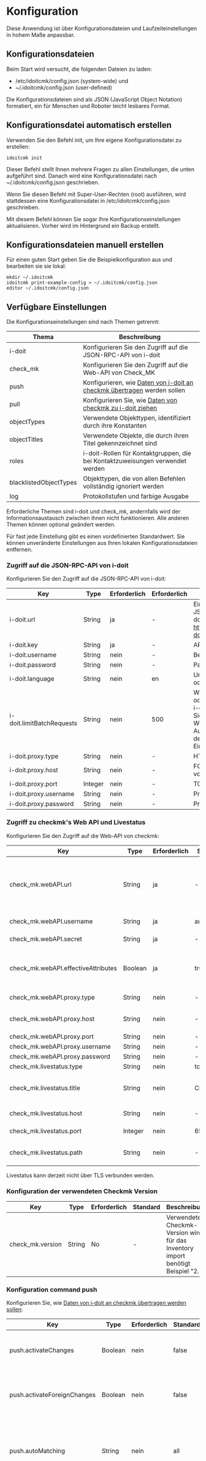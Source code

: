 # Konfiguration

Diese Anwendung ist über Konfigurationsdateien und Laufzeiteinstellungen in hohem Maße anpassbar.

## Konfigurationsdateien

Beim Start wird versucht, die folgenden Dateien zu laden:

*   /etc/idoitcmk/config.json (system-wide) und
*   ~/.idoitcmk/config.json (user-defined)

Die Konfigurationsdateien sind als JSON (JavaScript Object Notation) formatiert, ein für Menschen und Roboter leicht lesbares Format.

## Konfigurationsdatei automatisch erstellen

Verwenden Sie den Befehl init, um Ihre eigene Konfigurationsdatei zu erstellen:

```shell
idoitcmk init
```

Dieser Befehl stellt Ihnen mehrere Fragen zu allen Einstellungen, die unten aufgeführt sind. Danach wird eine Konfigurationsdatei nach ~/.idoitcmk/config.json geschrieben.

Wenn Sie diesen Befehl mit Super-User-Rechten (root) ausführen, wird stattdessen eine Konfigurationsdatei in /etc/idoitcmk/config.json geschrieben.

Mit diesem Befehl können Sie sogar Ihre Konfigurationseinstellungen aktualisieren. Vorher wird im Hintergrund ein Backup erstellt.

## Konfigurationsdateien manuell erstellen

Für einen guten Start geben Sie die Beispielkonfiguration aus und bearbeiten sie sie lokal:

```shell
mkdir ~/.idoitcmk
idoitcmk print-example-config > ~/.idoitcmk/config.json
editor ~/.idoitcmk/config.json
```

## Verfügbare Einstellungen

Die Konfigurationseinstellungen sind nach Themen getrennt:

| Thema | Beschreibung |
| --- | --- |
| i-doit | Konfigurieren Sie den Zugriff auf die JSON-RPC-API von i-doit |
| check_mk | Konfigurieren Sie den Zugriff auf die Web-API von Check\_MK |
| push | Konfigurieren, wie [Daten von i-doit an checkmk übertragen](./wato-konfiguration-auf-basis-von-cmdb-daten-generieren.md) werden sollen |
| pull | Konfigurieren Sie, wie [Daten von checkmk zu i-doit ziehen](./bestandsdaten-in-die-cmdb-importieren.md) |
| objectTypes | Verwendete Objekttypen, identifiziert durch ihre Konstanten |
| objectTitles | Verwendete Objekte, die durch ihren Titel gekennzeichnet sind |
| roles | i-doit-Rollen für Kontaktgruppen, die bei Kontaktzuweisungen verwendet werden |
| blacklistedObjectTypes | Objekttypen, die von allen Befehlen vollständig ignoriert werden |
| log | Protokollstufen und farbige Ausgabe |

Erforderliche Themen sind i-doit und check_mk, andernfalls wird der Informationsaustausch zwischen ihnen nicht funktionieren. Alle anderen Themen können optional geändert werden.

Für fast jede Einstellung gibt es einen vordefinierten Standardwert. Sie können unveränderte Einstellungen aus Ihren lokalen Konfigurationsdateien entfernen.

### Zugriff auf die JSON-RPC-API von i-doit

Konfigurieren Sie den Zugriff auf die JSON-RPC-API von i-doit:

| Key | Type | Erforderlich | Erforderlich | Beschreibung |
| --- | --- | --- | --- | --- |
| i-doit.url | String | ja  | -   | Einstiegspunkt zur JSON-RPC-API von i-doit (Beispiel: <http://demo.i-doit.com/src/jsonrpc.php>) |
| i-doit.key | String | ja  | -   | API key |
| i-doit.username | String | nein | -   | Benutzername |
| i-doit.password | String | nein | -   | Passwort |
| i-doit.language | String | nein | en | Unterstützte Sprache en oder de |
| i-doit.limitBatchRequests | String | nein | 500 | Wenn Sie Leistungs- oder Speicherprobleme in i-doit haben, verringern Sie diese Einstellung. Der Wert 100 ist ein guter Ausgangspunkt. 0 deaktiviert jede Einschränkung. |
| i-doit.proxy.type | String | nein | -   | HTTP oder SOCKS5 |
| i-doit.proxy.host | String | nein | -   | FQDN oder IP Adresse vom Proxy |
| i-doit.proxy.port | Integer | nein | -   | TCP/IP port |
| i-doit.proxy.username | String | nein | -   | Proxy Benutzername |
| i-doit.proxy.password | String | nein | -   | Proxy Passwort |

### Zugriff zu checkmk's Web API und Livestatus

Konfigurieren Sie den Zugriff auf die Web-API von checkmk:

| Key | Type | Erforderlich | Standard | Beschreibung |
| --- | --- | --- | --- | --- |
| check_mk.webAPI.url | String | ja  | -   | Einstiegspunkt zur Web-API von Check\_MK (Beispiel: <http://CheckMK-Server/site-name/check_mk/>) |
| check_mk.webAPI.username | String | ja  | automation | Automation Benutzer |
| check_mk.webAPI.secret | String | ja  | -   | Automation secret |
| check_mk.webAPI.effectiveAttributes | Boolean | ja  | true | Abrufen von geerbten Einstellungen aus Regelsätzen, Ordnern usw. |
| check_mk.webAPI.proxy.type | String | nein | -   | HTTP oder SOCKS5 |
| check_mk.webAPI.proxy.host | String | nein | -   | FQDN oder IP Adress vom Proxy |
| check_mk.webAPI.proxy.port | String | nein | -   | TCP/IP port |
| check_mk.webAPI.proxy.username | String | nein | -   | Benutzername |
| check_mk.webAPI.proxy.password | String | nein | -   | Passwort |
| check_mk.livestatus.type | String | nein | tcp | tcp oder socket |
| check_mk.livestatus.title | String | nein | Check_MK | Eindeutiger Name für diese Livestatus-Instanz |
| check_mk.livestatus.host | String | nein | -   | Hostname (type tcp only) |
| check_mk.livestatus.port | Integer | nein | 6557 | TCP/IP port (type tcp only) |
| check_mk.livestatus.path | String | nein | -   | Pfad zum UNIX socket (type socket only) |

Livestatus kann derzeit nicht über TLS verbunden werden.

### Konfiguration der verwendeten Checkmk Version

| Key | Type | Erforderlich | Standard | Beschreibung |
| --- | --- | --- | --- | --- |
| check_mk.version | String | No  | -   | Verwendete Checkmk-Version wird für das Inventory import benötigt Beispiel "2.1" |

### Konfiguration command push

Konfigurieren Sie, wie [Daten von i-doit an checkmk übertragen werden sollen](./wato-konfiguration-auf-basis-von-cmdb-daten-generieren.md):

| Key | Type | Erforderlich | Standard | Beschreibung |
| --- | --- | --- | --- | --- |
| push.activateChanges | Boolean | nein | false | Aktivieren Sie alle Änderungen mit Ausnahme der ausländischen Änderungen |
| push.activateForeignChanges | Boolean | nein | false | Aktivieren Sie alle Änderungen, einschließlich fremder Änderungen; push.activateChanges muss true sein |
| push.autoMatching | String | nein | all | Deaktiviere autoTagging (none), Suchen Sie einfach nach dem ersten Treffer (first) oder versuchen, alle Ausdrücke zu finden (all) |
| push.autoSite | Boolean | nein | false | In einer Umgebung mit mehreren Standorten wird jeder Host von einem Standort überwacht. Mit dem Wert "location" kann ein Standort automatisch über den Pfad des Objekts location identifiziert werden. |
| push.autoTagging | Object | nein | -   | Fügen Sie Host-Tags dynamisch auf der Grundlage von Objektinformationen hinzu, die regulären Ausdrücken entsprechen; siehe Abschnitt "Auto tagging" |
| push.bakeAgents | Boolean | nein | false | Automatisches Backen von Agenten; keine Verteilung von Agenten |
| push.contactGroupIdentifier | String | nein | title | Sammeln von Kontaktgruppen nach ihren Objekttiteln (title) oder nach ihren LDAP-DNs (ldap) |
| push.defaultWATOFolder | String | nein | -   | Hosts in diesen Ordner verschieben, falls nicht festgelegt; leerer Wert bedeutet Hauptordner |
| push.discoverServices | Boolean | nein | false | Suchen Sie nach Diensten auf neuen/geänderten Hosts |
| push.location | Boolean | nein  | true |     |

#### Auto tagging

Beispiel:

    {
        "push": {
            "autoTagging": {
                "title": {
                    "/^00/": {
                        "tag_agent": "cmk-agent",
                        "tag_criticality": "prod"
                    },
                    "/mail/": {
                        "tag_system": "mail"
                    }
                },
                "hostname": {
                    "/^vm/": {
                        "tag_networking": "dmz"
                    }
                },
                "fqdn": {
                    "/test\\.local$/": {
                        "tag_criticality": "test"
                    }
                }
            },
            "autoMatching": "all"
        }
    }

Versucht, alle Ausdrücke zu finden:

*   Objekte, deren Titel (title) mit 00 beginnt, werden von einem Agenten geprüft und als produktiv eingestuft.
*   Objekte, deren Titel (title) mit mail in der Mitte beginnt, werden als Mail-Hosts gekennzeichnet.
*   Objekte, deren Hostnamen ( hostname) mit vm beginnen, werden der DMZ zugewiesen.
*   Objekte, deren voll qualifizierte Domänennamen (fqdn) mit test.local enden, werden als test gekennzeichnet.

### Konfigurieration command pull

Konfigurieren Sie, wie [Daten von Check\_MK zu i-doit ziehen](./bestandsdaten-in-die-cmdb-importieren.md):

| Key | Type | Erforderlich | Standard | Beschreibung |
| --- | --- | --- | --- | --- |
| pull.createObjects | Boolean | nein | true | Unbekannte Hosts werden als neue Objekte erstellt |
| pull.createUnknownSoftwareApplications | Boolean | nein | true | Unbekannte Anwendungen werden als neue Objekte erstellt |
| pull.objectType | String | nein | C__OBJTYPE__SERVER | Setzen der Objekttypkonstante für neue Objekte |
| pull.updateObjects | String | nein | overwrite or merge | Wenn der Host in i-doit gefunden wird, werden bestehende Kategorieeinträge "überschrieben", "zusammengelegt" oder "ignoriert" (nur Listenkategorien) |
| pull.idenfifier | Array | nein | ["title", "hostname", "fqdn", "hostaddress", "alias", "user-defined", "serial"] | Suchen Sie nach diesen Identifiers, um Hosts mit Objekten abzugleichen; siehe Abschnitt "Identifiers". |
| pull.minMatch | Integer | nein | 2 | Objekt und Host müssen sich eine Mindestmenge an identifiers |
| pull.attributes | Array | nein | _See section "Attributes"_ | Liste der Kategorie Konstanten, die geändert werden sollen; siehe Abschnitt "Attribute". |
| pull.enableExport | Boolean | nein | true | Host-Konfiguration in Kategorie schreiben Check_MK Host |
| pull.enableLivestatus | Boolean | nein | true | Host-Konfiguration in Kategorie schreiben Monitoring |
| pull.ports | String | nein | physical | Hinzufügen/Aktualisieren physical oder logical Netzwerk ports |

#### Identifiers

In i-doit gibt es mehrere Attribute, die sich als eindeutige Bezeichner eignen, um sie mit Hosts in checkmk abzugleichen:

| Identifier | Category | Beschreibung |
| --- | --- | --- |
| title | General | Objekt Bezeichnung |
| hostname | Host address | Hostname |
| fqdn | Host address | Fully qualified domain name |
| hostaddress | Host address | Primäre IPv4 oder IPv6 adresse |
| alias | Check_MK Host | Host alias |
| user-defined | Check_MK Host | Benutzerdefinierter Wert für das Attribut hostname |
| serial | Modell | Seriennummer in der Modell Kategorie |

Beispiel:

    {
        "pull": {
            "identifier": [
                "title",
                "hostname",
                "fqdn",
                "hostaddress",
                "alias",
                "user-defined"
            ],
            "minMatch": 2
        }
    }

#### Attribute

In i-doit ist jedes Objektattribut an eine sogenannte Kategorie gebunden. Diese Kategorien können geändert werden:

| Category | Konstante | Standard | Beschreibung |
| --- | --- | --- | --- |
| Access | C__CATG__ACCESS | true | Link zum host in checkmk |
| Application | C__CATG__APPLICATION | false | Softwarezuweisungen |
| Contact assignment | C__CATG__CONTACT | true | Kontaktgruppen mit Rolle roles.monitoring |
| CPU | C__CATG__CPU | true | CPU Kerne |
| Drive | C__CATG__DRIVE | true | Mount points |
| Graphic card | C__CATG__GRAPHIC | true | (Virtual) Grafikarte |
| Host address | C__CATG__IP | true | IP Adressen und hostname |
| Memory | C__CATG__MEMORY | true | Gesamter Speicher |
| Model | C__CATG__MODEL | true | Hersteller, Modellbezeichnung und Seriennummer |
| Operating system | C__CATG__OPERATING_SYSTEM | true | Betriebssystem |
| Network > logical Ports | C__CATG__NETWORK_LOG_PORT | true | Aktive logische Ports mit MAC-Adresse |
| Network > Port | C__CATG__NETWORK_PORT | true | Aktive physische Ports mit MAC-Adresse |

Beispiel:

    {
        "pull": {
            "attributes": {
                "C__CATG__ACCESS": true,
                "C__CATG__APPLICATION": true,
                "C__CATG__CONTACT": true,
                "C__CATG__CPU": true,
                "C__CATG__DRIVE": true,
                "C__CATG__GRAPHIC": true,
                "C__CATG__IP": true,
                "C__CATG__MEMORY": true,
                "C__CATG__MODEL": true,
                "C__CATG__OPERATING_SYSTEM": true,
                "C__CATG__NETWORK_LOG_PORT": true,
                "C__CATG__NETWORK_PORT": true
            }
        }
    }

### Objekt-typen

Verwendete Objekt-typen gekennzeichnet durch ihre Konstanten:

| Key | Type | Erforderlich | Standard | Beschreibung |
| --- | --- | --- | --- | --- |
| Key | Type | Erforderlich | Standard | Beschreibung |
| --- | --- | --- | --- | --- |
| objectTypes.contactGroup | String | nein | C__OBJTYPE__PERSON_GROUP | Kontakt Gruppen |
| objectTypes.operatingSystem | String | nein | C__OBJTYPE__OPERATING_SYSTEM | Betriebssysteme |
| objectTypes.subnetwork | String | nein | C__OBJTYPE__LAYER3_NET | Teilnetze |
| objectTypes.remoteManagementController | String | nein | C__OBJTYPE__RM_CONTROLLER | Controller für die Fernverwaltung |

### Object titles

Used objects identified by their titles:

| Key | Type | Erforderlich | Standard | Beschreibung |
| --- | --- | --- | --- | --- |
| IPv4 subnetwork | String | nein | Global v4 | Standard Teilnetz für IPv4-Adressen |
| IPv6 subnetwork | String | nein | Global v6 | Standard Teilnetz für IPv6-Adressen |

### Roles

This is a list of i-doit roles for contact groups used in contact assignments:

| Key | Type | Erforderlich | Standard | Beschreibung |
| --- | --- | --- | --- | --- |
| roles.monitoring | String | nein | Monitoring | i-doit Rolle für Kontaktgruppen, die bei Kontaktzuweisungen verwendet werden |

### Ignorierte Objekt-typen

Diese Liste von Objekt-typen wird von Standard vollständig ignoriert:

| Objekt-Typ | Konstante |
| --- | --- |
| Kabeltrasse | C__CMDB__OBJTYPE__CABLE_TRAY |
| Leerrohr | C__CMDB__OBJTYPE__CONDUIT |
| Objekt Gruppe | C__OBJECT_TYPE__GROUP |
| Flugzeug | C__OBJTYPE__AIRCRAFT |
| Anwendung | C__OBJTYPE__APPLICATION |
| Gebäude | C__OBJTYPE__BUILDING |
| Kabel | C__OBJTYPE__CABLE |
| Mobilfunkverträge | C__OBJTYPE__CELL_PHONE_CONTRACT |
| Stadt | C__OBJTYPE__CITY |
| Land | C__OBJTYPE__COUNTRY |
| Datenbankinstanz | C__OBJTYPE__DATABASE_INSTANCE |
| Datenbankschema | C__OBJTYPE__DATABASE_SCHEMA |
| DBMS | C__OBJTYPE__DBMS |
| Notfallplan | C__OBJTYPE__EMERGENCY_PLAN |
| Schrank | C__OBJTYPE__ENCLOSURE |
| Datei | C__OBJTYPE__FILE |
| Generische Vorlage | C__OBJTYPE__GENERIC_TEMPLATE |
| Informationsverbünde | C__OBJTYPE__INFORMATION_DOMAIN |
| Service | C__OBJTYPE__IT_SERVICE |
| Kryptokarte | C__OBJTYPE__KRYPTO_CARD |
| Layer 2 Net | C__OBJTYPE__LAYER2_NET |
| Layer 3-Net | C__OBJTYPE__LAYER3_NET |
| Lizenzen | C__OBJTYPE__LICENCE |
| Generischer Standort | C__OBJTYPE__LOCATION_GENERIC |
| Vertrag | C__OBJTYPE__MAINTENANCE |
| Middleware | C__OBJTYPE__MIDDLEWARE |
| Migrationsobjekte | C__OBJTYPE__MIGRATION_OBJECT |
| Nagios Host-Template | C__OBJTYPE__NAGIOS_HOST_TPL |
| Nagios Service | C__OBJTYPE__NAGIOS_SERVICE |
| Nagios Service-Template | C__OBJTYPE__NAGIOS_SERVICE_TPL |
| Netzbereich | C__OBJTYPE__NET_ZONE |
| Betriebssystem | C__OBJTYPE__OPERATING_SYSTEM |
| Organisation | C__OBJTYPE__ORGANIZATION |
| Parallel relation | C__OBJTYPE__PARALLEL_RELATION |
| Patch Panel | C__OBJTYPE__PATCH_PANEL |
| Personen | C__OBJTYPE__PERSON |
| Personengruppen | C__OBJTYPE__PERSON_GROUP |
| Schrank Segment | C__OBJTYPE__RACK_SEGMENT |
| Beziehung | C__OBJTYPE__RELATION |
| Replikationsobjekt | C__OBJTYPE__REPLICATION |
| Raum | C__OBJTYPE__ROOM |
| SAN Zoning | C__OBJTYPE__SAN_ZONING |
| Systemdienst | C__OBJTYPE__SERVICE |
| SIM-Karte | C__OBJTYPE__SIM_CARD |
| SOA stack | C__OBJTYPE__SOA_STACK |
| Supernetz | C__OBJTYPE__SUPERNET |
| Fahrzeug | C__OBJTYPE__VEHICLE |
| VRRP | C__OBJTYPE__VRRP |
| WAN | C__OBJTYPE__WAN |
| Leitungsnetz | C__OBJTYPE__WIRING_SYSTEM |
| Arbeitsplatz | C__OBJTYPE__WORKSTATION |

Es ist nicht möglich, Objekt-Typen aus dieser Liste zu entfernen (bitte erstellen Sie Ticket, wenn Sie dies trotzdem tun wollen). Aber Sie können diese Liste um andere Objekt-Typen erweitern.

Im nächsten Beispiel werden auch alle Objekte vom Typ Client ignoriert. Um diesen Objekt-Typ zu identifizieren, verwenden Sie seine Konstante anstelle seiner (englischen oder deutschen) Bezeichnung:

    {
        "blacklistedObjectTypes": [
            "C__OBJTYPE__CLIENT"
        ]
    }

### LogLevel

Das CLI-Tool idoitcmk hat verschiedene Log-Ebenen:

| Level | Wert |
| --- | --- |
| Level | Wert |
| --- | --- |
| Fatal | 1 |
| Error | 2 |
| Warning | 4 |
| Notice | 8 |
| Info | 16 |
| Debug | 32 |

Es gibt eine Konfigurationseinstellung log.verbosity, um die Standard-Protokollstufe anzupassen. Dieser Wert wird verwendet, wenn weder die Laufzeitoption -v|--verbose noch -q|--quiet verwendet werden. Der aktuelle Standardwert ist 31. Das bedeutet, dass alle Log-Meldungen außer Debug-Meldungen enthalten sind.

Auf der einen Seite setzt die Laufzeitoption -v|--verbose diese Konfigurationseinstellung temporär auf 63, was alle Loglevel einschließt. Auf der anderen Seite setzt die Laufzeitoption -q|--quiet diese Einstellung temporär auf 3 (nur Fatals und Fehler).

## Zusätzliche Konfigurationsdateien

Optional können Sie eine oder mehrere zusätzliche JSON-formatierte Konfigurationsdateien mit der Option -c oder --config übergeben. Wiederholen Sie die Option für mehr als eine Datei. Zum Beispiel:

```shell
idoitcmk push --config i-doit-testing.json --config check_mk-testing.json
```

## Laufzeit-Einstellungen

Sie möchten einige Einstellungen während der Laufzeit ändern? Das können Sie mit den Optionen -s und --setting tun. Trennen Sie verschachtelte Schlüssel mit ., zum Beispiel:

```shell
idoitcmk push --setting "push.activateChanges=true"
idoitcmk pull -s ['pull.attributes={"C__CATG__ACCESS": true,"C__CATG__APPLICATION": true,"C__CATG__CONTACT": true,"C__CATG__CPU": true,"C__CATG__DRIVE": true,"C__CATG__GRAPHIC": true,"C__CATG__IP": true,"C__CATG__MEMORY": true,"C__CATG__MODEL": true,"C__CATG__OPERATING_SYSTEM": true,"C__CATG__NETWORK_LOG_PORT": true,"C__CATG__NETWORK_PORT": true}']
```

Option "Wiederholen" für mehr als eine Einstellung.

## Reihenfolge der Konfigurationseinstellungen ist wichtig

Wie Sie bereits gelesen haben, haben Sie verschiedene Möglichkeiten, Ihre bevorzugten Einstellungen an diese Anwendung zu übergeben. Diese Anwendung folgt dieser Reihenfolge:

1. Die Standardeinstellungen werden überschrieben durch
2. Systemweite Einstellungen (/etc/idoitcmk/config.json) werden überschrieben mit
3. Benutzerdefinierte Einstellungen (~/.idoitcmk/config.json) werden überschrieben mit
4. Zusätzliche Konfigurationsdateien (Optionen -c FILE oder --config FILE) werden überschrieben mit
5. Laufzeiteinstellungen (Optionen -s KEY=VALUE oder --setting KEY=VALUE)

## Testen Sie Ihre Konfiguration

Mit dem Befehl configtest können Sie eine detaillierte Überprüfung Ihrer Konfigurationseinstellungen durchführen. Dies ist sehr nützlich, nachdem Sie Ihre Einstellungen erstellt oder geändert haben:

```shell
idoitcmk configtest
```

## Geben Sie Ihre Konfiguration aus

Wenn Sie eine Reihe von Konfigurationsdateien und Laufzeiteinstellungen haben, ist es manchmal gut zu wissen, was Ihre kompilierten Einstellungen sind:

```shell
idoitcmk print-config
```

Damit werden Ihre aktuellen Konfigurationseinstellungen JSON-formatiert auf STDOUT ausgegeben.
